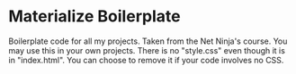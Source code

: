 # Materialize Boilerplate
Boilerplate code for all my projects.
Taken from the Net Ninja's course.
You may use this in your own projects.
There is no "style.css" even though it is in "index.html". You can choose to remove it if your code involves no CSS.
